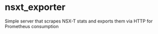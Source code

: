 # nsxt_exporter
Simple server that scrapes NSX-T stats and exports them via HTTP for Prometheus consumption
